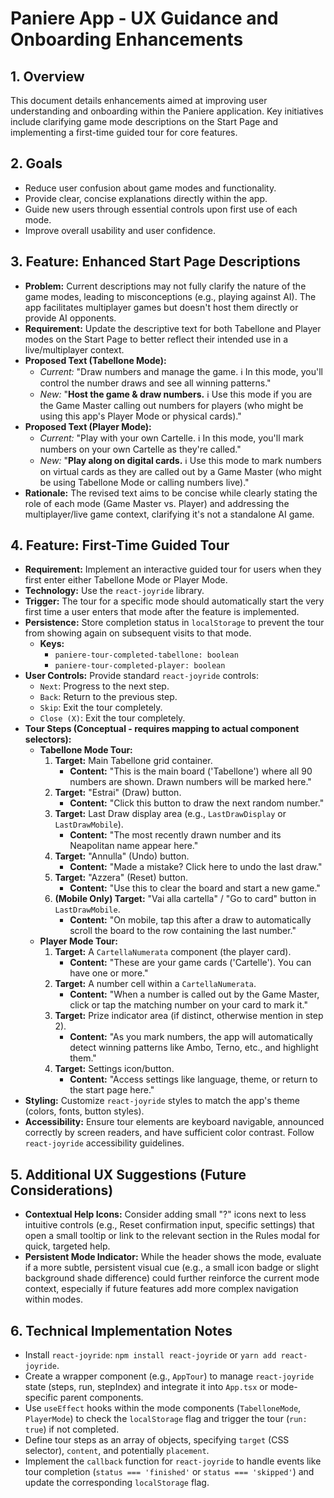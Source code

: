 # Paniere App - UX Guidance and Onboarding Enhancements

## 1. Overview

This document details enhancements aimed at improving user understanding and onboarding within the Paniere application. Key initiatives include clarifying game mode descriptions on the Start Page and implementing a first-time guided tour for core features.

## 2. Goals

*   Reduce user confusion about game modes and functionality.
*   Provide clear, concise explanations directly within the app.
*   Guide new users through essential controls upon first use of each mode.
*   Improve overall usability and user confidence.

## 3. Feature: Enhanced Start Page Descriptions

*   **Problem:** Current descriptions may not fully clarify the nature of the game modes, leading to misconceptions (e.g., playing against AI). The app facilitates multiplayer games but doesn't host them directly or provide AI opponents.
*   **Requirement:** Update the descriptive text for both Tabellone and Player modes on the Start Page to better reflect their intended use in a live/multiplayer context.
*   **Proposed Text (Tabellone Mode):**
    *   _Current:_ "Draw numbers and manage the game. ℹ️ In this mode, you'll control the number draws and see all winning patterns."
    *   _New:_ "**Host the game & draw numbers.** ℹ️ Use this mode if you are the Game Master calling out numbers for players (who might be using this app's Player Mode or physical cards)."
*   **Proposed Text (Player Mode):**
    *   _Current:_ "Play with your own Cartelle. ℹ️ In this mode, you'll mark numbers on your own Cartelle as they're called."
    *   _New:_ "**Play along on digital cards.** ℹ️ Use this mode to mark numbers on virtual cards as they are called out by a Game Master (who might be using Tabellone Mode or calling numbers live)."
*   **Rationale:** The revised text aims to be concise while clearly stating the role of each mode (Game Master vs. Player) and addressing the multiplayer/live game context, clarifying it's not a standalone AI game.

## 4. Feature: First-Time Guided Tour

*   **Requirement:** Implement an interactive guided tour for users when they first enter either Tabellone Mode or Player Mode.
*   **Technology:** Use the `react-joyride` library.
*   **Trigger:** The tour for a specific mode should automatically start the very first time a user enters that mode after the feature is implemented.
*   **Persistence:** Store completion status in `localStorage` to prevent the tour from showing again on subsequent visits to that mode.
    *   **Keys:**
        *   `paniere-tour-completed-tabellone: boolean`
        *   `paniere-tour-completed-player: boolean`
*   **User Controls:** Provide standard `react-joyride` controls:
    *   `Next`: Progress to the next step.
    *   `Back`: Return to the previous step.
    *   `Skip`: Exit the tour completely.
    *   `Close (X)`: Exit the tour completely.
*   **Tour Steps (Conceptual - requires mapping to actual component selectors):**
    *   **Tabellone Mode Tour:**
        1.  **Target:** Main Tabellone grid container.
            *   **Content:** "This is the main board ('Tabellone') where all 90 numbers are shown. Drawn numbers will be marked here."
        2.  **Target:** "Estrai" (Draw) button.
            *   **Content:** "Click this button to draw the next random number."
        3.  **Target:** Last Draw display area (e.g., `LastDrawDisplay` or `LastDrawMobile`).
            *   **Content:** "The most recently drawn number and its Neapolitan name appear here."
        4.  **Target:** "Annulla" (Undo) button.
            *   **Content:** "Made a mistake? Click here to undo the last draw."
        5.  **Target:** "Azzera" (Reset) button.
            *   **Content:** "Use this to clear the board and start a new game."
        6.  **(Mobile Only) Target:** "Vai alla cartella" / "Go to card" button in `LastDrawMobile`.
            *   **Content:** "On mobile, tap this after a draw to automatically scroll the board to the row containing the last number."
    *   **Player Mode Tour:**
        1.  **Target:** A `CartellaNumerata` component (the player card).
            *   **Content:** "These are your game cards ('Cartelle'). You can have one or more."
        2.  **Target:** A number cell within a `CartellaNumerata`.
            *   **Content:** "When a number is called out by the Game Master, click or tap the matching number on your card to mark it."
        3.  **Target:** Prize indicator area (if distinct, otherwise mention in step 2).
            *   **Content:** "As you mark numbers, the app will automatically detect winning patterns like Ambo, Terno, etc., and highlight them."
        4.  **Target:** Settings icon/button.
            *   **Content:** "Access settings like language, theme, or return to the start page here."
*   **Styling:** Customize `react-joyride` styles to match the app's theme (colors, fonts, button styles).
*   **Accessibility:** Ensure tour elements are keyboard navigable, announced correctly by screen readers, and have sufficient color contrast. Follow `react-joyride` accessibility guidelines.

## 5. Additional UX Suggestions (Future Considerations)

*   **Contextual Help Icons:** Consider adding small "?" icons next to less intuitive controls (e.g., Reset confirmation input, specific settings) that open a small tooltip or link to the relevant section in the Rules modal for quick, targeted help.
*   **Persistent Mode Indicator:** While the header shows the mode, evaluate if a more subtle, persistent visual cue (e.g., a small icon badge or slight background shade difference) could further reinforce the current mode context, especially if future features add more complex navigation within modes.

## 6. Technical Implementation Notes

*   Install `react-joyride`: `npm install react-joyride` or `yarn add react-joyride`.
*   Create a wrapper component (e.g., `AppTour`) to manage `react-joyride` state (steps, run, stepIndex) and integrate it into `App.tsx` or mode-specific parent components.
*   Use `useEffect` hooks within the mode components (`TabelloneMode`, `PlayerMode`) to check the `localStorage` flag and trigger the tour (`run: true`) if not completed.
*   Define tour steps as an array of objects, specifying `target` (CSS selector), `content`, and potentially `placement`.
*   Implement the `callback` function for `react-joyride` to handle events like tour completion (`status === 'finished'` or `status === 'skipped'`) and update the corresponding `localStorage` flag.
